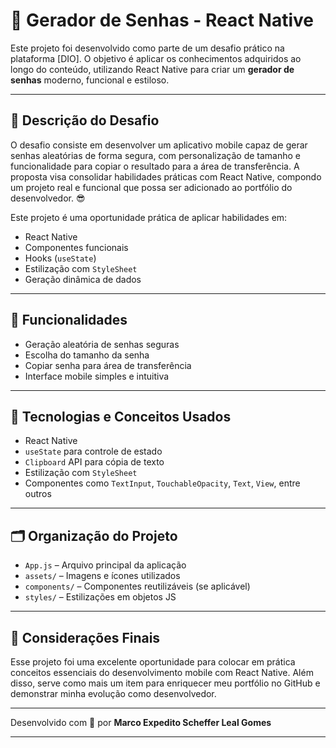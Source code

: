 # 🚀 Gerador de Senhas - React Native

Este projeto foi desenvolvido como parte de um desafio prático na plataforma [DIO]. O objetivo é aplicar os conhecimentos adquiridos ao longo do conteúdo, utilizando React Native para criar um **gerador de senhas** moderno, funcional e estiloso.

---

## 📌 Descrição do Desafio

O desafio consiste em desenvolver um aplicativo mobile capaz de gerar senhas aleatórias de forma segura, com personalização de tamanho e funcionalidade para copiar o resultado para a área de transferência. A proposta visa consolidar habilidades práticas com React Native, compondo um projeto real e funcional que possa ser adicionado ao portfólio do desenvolvedor. 😎

Este projeto é uma oportunidade prática de aplicar habilidades em:

- React Native
- Componentes funcionais
- Hooks (`useState`)
- Estilização com `StyleSheet`
- Geração dinâmica de dados

---

## 📱 Funcionalidades

- Geração aleatória de senhas seguras
- Escolha do tamanho da senha
- Copiar senha para área de transferência
- Interface mobile simples e intuitiva

---

## 🧠 Tecnologias e Conceitos Usados

- React Native
- `useState` para controle de estado
- `Clipboard` API para cópia de texto
- Estilização com `StyleSheet`
- Componentes como `TextInput`, `TouchableOpacity`, `Text`, `View`, entre outros

---

## 🗂 Organização do Projeto

- `App.js` – Arquivo principal da aplicação
- `assets/` – Imagens e ícones utilizados
- `components/` – Componentes reutilizáveis (se aplicável)
- `styles/` – Estilizações em objetos JS

---

## 💬 Considerações Finais

Esse projeto foi uma excelente oportunidade para colocar em prática conceitos essenciais do desenvolvimento mobile com React Native. Além disso, serve como mais um item para enriquecer meu portfólio no GitHub e demonstrar minha evolução como desenvolvedor.

---

Desenvolvido com 💙 por **Marco Expedito Scheffer Leal Gomes**

---
